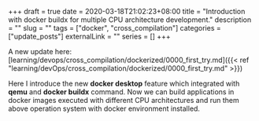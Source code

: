 +++ 
draft = true
date = 2020-03-18T21:02:23+08:00
title = "Introduction with docker buildx for multiple CPU architecture development."
description = ""
slug = "" 
tags = ["docker", "cross_compilation"]
categories = ["update_posts"]
externalLink = ""
series = []
+++

A new update here: [learning/devops/cross_compilation/dockerized/0000_first_try.md]({{< ref "learning/devOps/cross_compilation/dockerized/0000_first_try.md" >}})

Here I introduce the new **docker desktop** feature which integrated with **qemu** and **docker buildx** command. Now we can build applications in docker images executed with different CPU architectures and run them above operation system with docker environment installed.